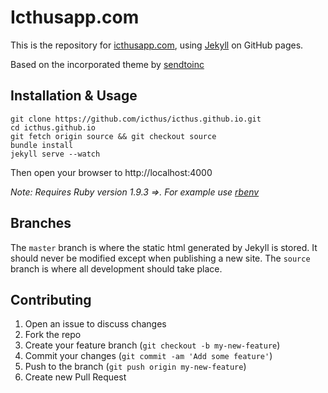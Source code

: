 # Icthusapp.com
This is the repository for [icthusapp.com](http://icthusapp.com), using [Jekyll](http://jekyllrb.com) on GitHub pages. 

Based on the incorporated theme by [sendtoinc](http://blog.sendtoinc.com)

## Installation & Usage
    git clone https://github.com/icthus/icthus.github.io.git
    cd icthus.github.io
    git fetch origin source && git checkout source
    bundle install
    jekyll serve --watch

Then open your browser to http://localhost:4000

_Note: Requires Ruby version 1.9.3 =>. For example use [rbenv](https://github.com/sstephenson/rbenv)_   

## Branches
The `master` branch is where the static html generated by Jekyll is stored. It should never be modified except when publishing a new site. The `source` branch is where all development should take place. 

## Contributing
1. Open an issue to discuss changes
2. Fork the repo
3. Create your feature branch (`git checkout -b my-new-feature`)
4. Commit your changes (`git commit -am 'Add some feature'`)
5. Push to the branch (`git push origin my-new-feature`)
6. Create new Pull Request
